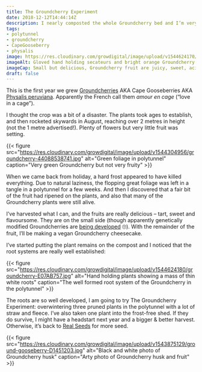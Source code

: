 ```yaml
---
title: The Groundcherry Experiment
date: 2018-12-12T14:44:14Z
description: I nearly composted the whole Groundcherry bed and I’m very glad I didn’t.
tags: 
- polytunnel
- groundcherry
- CapeGooseberry
- physalis
image: https://res.cloudinary.com/growdigital/image/upload/v1544624170/groundcherry-4D279C3E.jpg
imageAlt: Gloved hand holding secateurs and bright orange Groundcherry fruit
imageCap: Small but delicious, Groundcherry fruit are juicy, sweet, acid with a hint of passion fruit
draft: false
---
```


This is the first year we grew [Groundcherries](http://www.realseeds.co.uk/physalis.html) AKA Cape Gooseberries AKA [Physalis peruviana](https://en.wikipedia.org/wiki/Physalis_peruviana). Apparently the French call them _amour en cage_ (“love in a cage”).

I thought the crop was a bit of a disaster. The plants took ages to establish, and then rocketed skywards in August, reaching over 2 metres in height (not the 1 metre advertised!). Plenty of flowers but very little fruit was setting. 

{{< figure src="https://res.cloudinary.com/growdigital/image/upload/v1544304956/groundcherry-44088538741.jpg" alt="Green foliage in polytunnel" caption="Very green Groundcherry but not very fruity" >}}

When we came back from holiday, a hard frost appeared to have killed everything. Due to natural laziness, the flopping great foliage was left in a tangle in a polytunnel for a few weeks. And then I discovered that a fair bit of the fruit had ripened on the plants, and also that many of the Groundcherry plants were still alive.

I’ve harvested what I can, and the fruits are really delicious – tart, sweet and flavoursome. They are on the small side (though apparently genetically modified Groundcherries are [being developed](https://www.independent.co.uk/news/science/groundcherry-fruit-gene-editing-berries-strawberries-physalis-a8563276.html) 🙄). With the remainder of the fruit, I’ll be making a vegan Groundcherry cheesecake.

I’ve started putting the plant remains on the compost and I noticed that the root systems are really well established:

{{< figure src="https://res.cloudinary.com/growdigital/image/upload/v1544624180/groundcherry-E07AB757.jpg" alt="Hand holding plants showing a mass of thin white roots" caption="The well formed root system of the Groundcherry in the polytunnel" >}}

The roots are so well developed, I am going to try The Groundcherry Experiment: overwintering three pruned plants in the polytunnel with a lot of straw and fleece. I’ve also taken one plant into the frost-free shed. If they do survive, I might have a headstart next year and a bigger & better harvest. Otherwise, it’s back to [Real Seeds](http://www.realseeds.co.uk/physalis.html) for more seed.

{{< figure src="https://res.cloudinary.com/growdigital/image/upload/v1543875129/ground-gooseberry-D1451203.jpg" alt="Black and white photo of Groundcherry husk" caption="Arty photo of Groundcherry husk and fruit" >}}
